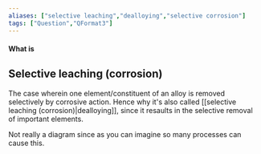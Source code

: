 ```yaml
---
aliases: ["selective leaching","dealloying","selective corrosion"]
tags: ["Question","QFormat3"]
---
```


#### What is
## Selective leaching (corrosion)
The case wherein one element/constituent of an alloy is removed selectively by corrosive action. Hence why it's also called [[selective leaching (corrosion)|dealloying]], since it resaults in the selective removal of important elements.

Not really a diagram since as you can imagine so many processes can cause this.